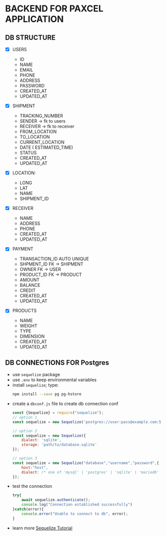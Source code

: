 # BACKEND FOR PAXCEL APPLICATION

## DB STRUCTURE
-[x] USERS
    - ID
    - NAME
    - EMAIL
    - PHONE
    - ADDRESS
    - PASSWORD
    - CREATED_AT
    - UPDATED_AT 

-[X] SHIPMENT
    - TRACKING_NUMBER
    - SENDER -> fk to users
    - RECEIVER -> fk to receiver
    - FROM_LOCATION
    - TO_LOCATION
    - CURRENT_LOCATION
    - DATE ( ESTIMATED_TIME)
    - STATUS
    - CREATED_AT
    - UPDATED_AT 

-[x] LOCATION:
    - LONG
    - LAT
    - NAME
    - SHIPMENT_ID

-[x] RECEIVER
    - NAME
    - ADDRESS
    - PHONE
    - CREATED_AT
    - UPDATED_AT 


-[x] PAYMENT
    - TRANSACTION_ID AUTO UNIQUE
    - SHPMENT_ID FK -> SHIPMENT
    - OWNER FK -> USER
    - PRODUCT_ID FK -> PRODUCT
    - AMOUNT
    - BALANCE
    - CREDIT
    - CREATED_AT
    - UPDATED_AT 

-[x] PRODUCTS
    - NAME
    - WEIGHT
    - TYPE
    - DIMENSION
    - CREATED_AT
    - UPDATED_AT 

## DB CONNECTIONS FOR Postgres
- use `sequelize` package
- use `.env` to keep environmental variables
- install `sequelize`; type: 
    ```sh
    npm install --save pg pg-hstore
    ```
- create a `dbconf.js` file to create db connection conf
    ```js
    const {Sequelize} = require("sequelize");
    // option 1
    const sequelize = new Sequelize('postgres://user:pass@example.com:5432/dbname') // Example for postgres
    
    // option 2
    const sequelize = new Sequelize({
        dialect: 'sqlite',
        storage: 'path/to/database.sqlite'
    });

    // option 3
    const sequelize = new Sequelize("database","username","password",{
        host:"host",
        dialect: /* one of 'mysql' | 'postgres' | 'sqlite' | 'mariadb' | 'mssql' | 'db2' | 'snowflake' | 'oracle' */
    });
    ```
- test the connection 
    ```js 
    try{
        await sequelize.authenticate();
        console.log("Connection established successfully")
    }catch(error){
        console.error("Unable to connect to db", error);
    }
    ```
 - learn more [Sequelize Tutorial](https://sequelize.org/docs/v6)
